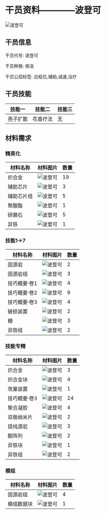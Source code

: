 # 干员资料————波登可

![波登可](./oprImages/波登可.png)

## 干员信息

干员代号: 波登可

干员种族: 佩洛

干员公招标签: 远程位,辅助,减速,治疗

## 干员技能

| 技能一       | 技能二   | 技能三 |
| ------------ | -------- | ------ |
| 孢子扩散 | 花香疗法 | 无 |

## 材料需求

### 精英化

| 材料名称      | 材料图片 | 数量  |
|---------|---------|-----|
| 炽合金 | ![波登可](./matIcons/炽合金.png)  |   19  |
| 辅助芯片 | ![波登可](./matIcons/辅助芯片.png)  |   3  |
| 辅助芯片组 | ![波登可](./matIcons/辅助芯片组.png)  |   5  |
| 聚酸酯 | ![波登可](./matIcons/聚酸酯.png)  |   1  |
| 研磨石 | ![波登可](./matIcons/研磨石.png)  |   5  |
| 异铁 | ![波登可](./matIcons/异铁.png)  |   1  |

### 技能1→7

| 材料名称      | 材料图片 | 数量  |
|---------|---------|-----|
| 固源岩 | ![波登可](./matIcons/固源岩.png)  |   2  |
| 固源岩组 | ![波登可](./matIcons/固源岩组.png)  |   3  |
| 技巧概要·卷1 | ![波登可](./matIcons/技巧概要·卷1.png)  |   4  |
| 技巧概要·卷2 | ![波登可](./matIcons/技巧概要·卷2.png)  |   9  |
| 技巧概要·卷3 | ![波登可](./matIcons/技巧概要·卷3.png)  |   4  |
| 破损装置 | ![波登可](./matIcons/破损装置.png)  |   2  |
| 糖 | ![波登可](./matIcons/糖.png)  |   3  |
| 异铁组 | ![波登可](./matIcons/异铁组.png)  |   2  |

### 技能专精

| 材料名称      | 材料图片 | 数量  |
|---------|---------|-----|
| 炽合金 | ![波登可](./matIcons/炽合金.png)  |   3  |
| 炽合金块 | ![波登可](./matIcons/炽合金块.png)  |   4  |
| 改量装置 | ![波登可](./matIcons/改量装置.png)  |   1  |
| 技巧概要·卷3 | ![波登可](./matIcons/技巧概要·卷3.png)  |   24  |
| 聚合凝胶 | ![波登可](./matIcons/聚合凝胶.png)  |   4  |
| 双极纳米片 | ![波登可](./matIcons/双极纳米片.png)  |   2  |
| 提纯源岩 | ![波登可](./matIcons/提纯源岩.png)  |   3  |
| 酮阵列 | ![波登可](./matIcons/酮阵列.png)  |   2  |
| 异铁块 | ![波登可](./matIcons/异铁块.png)  |   1  |
| 异铁组 | ![波登可](./matIcons/异铁组.png)  |   2  |

### 模组

| 材料名称      | 材料图片 | 数量  |
|---------|---------|-----|
| 固源岩组 | ![波登可](./matIcons/固源岩组.png)  |   4  |
| 模组数据块 | ![波登可](./暂无材料图片)  |   1  |
